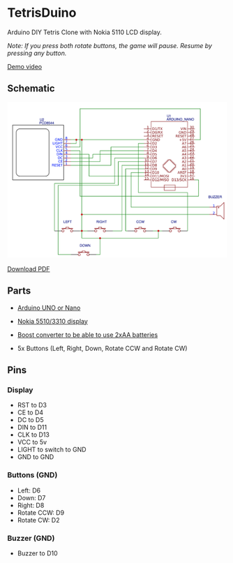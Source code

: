 # TetrisDuino

Arduino DIY Tetris Clone with Nokia 5110 LCD display.

*Note: If you press both rotate buttons, the game will pause. Resume by pressing any button.*

[Demo video](https://www.youtube.com/watch?v=s8T8R0CG4j4)

## Schematic

![ALT TEXT](Schematic.png)

[Download PDF](Schematic.pdf)

## Parts

- [Arduino UNO or Nano](
https://www.aliexpress.com/w/wholesale-arduino-nano.html?spm=a2g0o.productlist.search.0)

- [Nokia 5510/3310 display](
https://www.aliexpress.com/item/84-48-LCD-Module-White-backlight-adapter-pcb-for-Nokia-5110/1859113549.html?spm=a2g0s.9042311.0.0.27424c4dkSwiCc)

- [Boost converter to be able to use 2xAA batteries](
https://www.aliexpress.com/item/1005003932299815.html?spm=a2g0o.productlist.main.25.3a71lZ1zlZ1z3D&algo_pvid=fb60febd-5ee4-4403-a536-b752e428c8df&algo_exp_id=fb60febd-5ee4-4403-a536-b752e428c8df-12&pdp_npi=4%40dis%21BGN%214.50%213.15%21%21%212.39%21%21%40210321c616969551028094279e4699%2112000027498030009%21sea%21BG%21732053526%21&curPageLogUid=BSSFSctI8NXR)

- 5x Buttons (Left, Right, Down, Rotate CCW and Rotate CW)

## Pins

### Display

- RST to D3
- CE to D4
- DC to D5
- DIN to D11
- CLK to D13
- VCC to 5v
- LIGHT to switch to GND
- GND to GND

### Buttons (GND)
- Left: D6
- Down: D7
- Right: D8
- Rotate CCW: D9
- Rotate CW: D2

###  Buzzer (GND)
- Buzzer to D10

